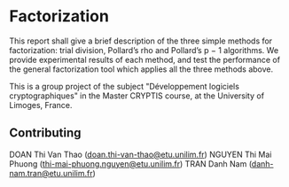 # Factorization
This report shall give a brief description of the three simple methods for
factorization: trial division, Pollard’s rho and Pollard’s p − 1 algorithms. We
provide experimental results of each method, and test the performance of
the general factorization tool which applies all the three methods above.

This is a group project of the subject "Développement logiciels cryptographiques" in the Master CRYPTIS course, at the University of Limoges, France.
## Contributing
DOAN Thi Van Thao (doan.thi-van-thao@etu.unilim.fr)
NGUYEN Thi Mai Phuong (thi-mai-phuong.nguyen@etu.unilim.fr)
TRAN Danh Nam (danh-nam.tran@etu.unilim.fr)
